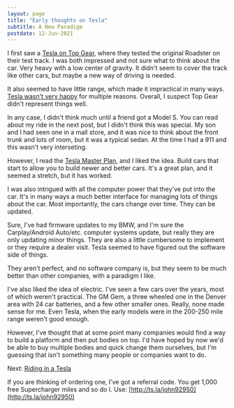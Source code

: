```yaml
---
layout: page
title: "Early thoughts on Tesla"
subtitle: A New Paradigm
postdate: 12-Jun-2021
---
```


I first saw a [Tesla on Top Gear](https://www.youtube.com/watch?v=JKtK493sGAk), where they tested the original Roadster on their test track. I was both impressed and not sure what to think about the car. Very heavy with a low center of gravity. It didn't seem to cover the track like other cars, but maybe a new way of driving is needed.

It also seemed to have little range, which made it impractical in many ways. [Tesla wasn't very happy](https://www.tesla.com/blog/tesla-vs-top-gear) for multiple reasons. Overall, I suspect Top Gear didn't represent things well.

In any case, I didn't think much until a friend got a Model S. You can read about my ride in the next post, but I didn't think this was special. My son and I had seen one in a mall store, and it was nice to think about the front trunk and lots of room, but it was a typical sedan. At the time I had a 911 and this wasn't very interseting.

However, I read the [Tesla Master Plan](https://www.tesla.com/blog/master-plan-part-deux), and I liked the idea. Build cars that start to allow you to build newer and better cars. It's a great plan, and it seemed a stretch, but it has worked.

I was also intrigued with all the computer power that they've put into the car. It's in many ways a much better interface for managing lots of things about the car. Most importantly, the cars change over time. They can be updated. 

Sure, I've had firmware updates to my BMW, and I'm sure the Carplay/Android Auto/etc. computer systems update, but really they are only updating minor things. They are also a little cumbersome to implement or they require a dealer visit. Tesla seemed to have figured out the software side of things.

They aren't perfect, and no software company is, but they seem to be much better than other companies, with a paradigm I like.

I've also liked the idea of electric. I've seen a few cars over the years, most of which weren't practical. The GM Gem, a three wheeled one in the Denver area with 24 car batteries, and a few other smaller ones. Really, none made sense for me. Even Tesla, when the early models were in the 200-250 mile range weren't good enough.

However, I've thought that at some point many companies would find a way to build a platform and then put bodies on top. I'd have hoped by now we'd be able to buy multiple bodies and quick change them ourselves, but I'm guessing that isn't something many people or companies want to do.

Next: [Riding in a Tesla](/projects/tesla/firstride/)

If you are thinking of ordering one, I’ve got a referral code. You get 1,000 free Supercharger miles and so do I. Use: [http://ts.la/john92950](http://ts.la/john92950)